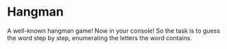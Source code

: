 # Hangman
A well-known hangman game! Now in your console! So the task is to guess the word step by step, enumerating the letters the word contains.
